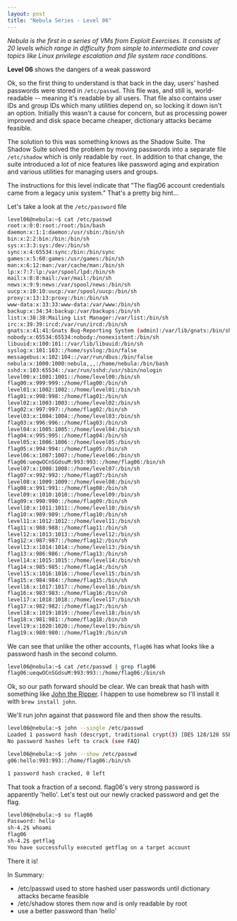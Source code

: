 ```yaml
---
layout: post
title: "Nebula Series - Level 06"
---
```


*Nebula is the first in a series of VMs from Exploit Exercises. It consists of 20 levels which range
in difficulty from simple to intermediate and cover topics like Linux privilege escalation and file
system race conditions.*

**Level 06** shows the dangers of a weak password

<!--more-->

Ok, so the first thing to understand is that back in the day, users' hashed passwords were stored in
`/etc/passwd`. This file was, and still is, world-readable -- meaning it's readable by all users.
That file also contains user IDs and group IDs which many utilities depend on, so locking it down
isn't an option. Initially this wasn't a cause for concern, but as processing power improved and disk
space became cheaper, dictionary attacks became feasible.

The solution to this was something knows as the Shadow Suite. The Shadow Suite solved the problem by
moving passwords into a separate file `/etc/shadow` which is only readable by `root`. In addition to
that change, the suite introduced a lot of nice features like password aging and expiration and
various utilities for managing users and groups.

The instructions for this level indicate that "The flag06 account credentials came from a legacy
unix system." That's a pretty big hint...

Let's take a look at the `/etc/password` file

```bash
level06@nebula:~$ cat /etc/passwd
root:x:0:0:root:/root:/bin/bash
daemon:x:1:1:daemon:/usr/sbin:/bin/sh
bin:x:2:2:bin:/bin:/bin/sh
sys:x:3:3:sys:/dev:/bin/sh
sync:x:4:65534:sync:/bin:/bin/sync
games:x:5:60:games:/usr/games:/bin/sh
man:x:6:12:man:/var/cache/man:/bin/sh
lp:x:7:7:lp:/var/spool/lpd:/bin/sh
mail:x:8:8:mail:/var/mail:/bin/sh
news:x:9:9:news:/var/spool/news:/bin/sh
uucp:x:10:10:uucp:/var/spool/uucp:/bin/sh
proxy:x:13:13:proxy:/bin:/bin/sh
www-data:x:33:33:www-data:/var/www:/bin/sh
backup:x:34:34:backup:/var/backups:/bin/sh
list:x:38:38:Mailing List Manager:/var/list:/bin/sh
irc:x:39:39:ircd:/var/run/ircd:/bin/sh
gnats:x:41:41:Gnats Bug-Reporting System (admin):/var/lib/gnats:/bin/sh
nobody:x:65534:65534:nobody:/nonexistent:/bin/sh
libuuid:x:100:101::/var/lib/libuuid:/bin/sh
syslog:x:101:103::/home/syslog:/bin/false
messagebus:x:102:104::/var/run/dbus:/bin/false
nebula:x:1000:1000:nebula,,,:/home/nebula:/bin/bash
sshd:x:103:65534::/var/run/sshd:/usr/sbin/nologin
level00:x:1001:1001::/home/level00:/bin/sh
flag00:x:999:999::/home/flag00:/bin/sh
level01:x:1002:1002::/home/level01:/bin/sh
flag01:x:998:998::/home/flag01:/bin/sh
level02:x:1003:1003::/home/level02:/bin/sh
flag02:x:997:997::/home/flag02:/bin/sh
level03:x:1004:1004::/home/level03:/bin/sh
flag03:x:996:996::/home/flag03:/bin/sh
level04:x:1005:1005::/home/level04:/bin/sh
flag04:x:995:995::/home/flag04:/bin/sh
level05:x:1006:1006::/home/level05:/bin/sh
flag05:x:994:994::/home/flag05:/bin/sh
level06:x:1007:1007::/home/level06:/bin/sh
flag06:ueqwOCnSGdsuM:993:993::/home/flag06:/bin/sh
level07:x:1008:1008::/home/level07:/bin/sh
flag07:x:992:992::/home/flag07:/bin/sh
level08:x:1009:1009::/home/level08:/bin/sh
flag08:x:991:991::/home/flag08:/bin/sh
level09:x:1010:1010::/home/level09:/bin/sh
flag09:x:990:990::/home/flag09:/bin/sh
level10:x:1011:1011::/home/level10:/bin/sh
flag10:x:989:989::/home/flag10:/bin/sh
level11:x:1012:1012::/home/level11:/bin/sh
flag11:x:988:988::/home/flag11:/bin/sh
level12:x:1013:1013::/home/level12:/bin/sh
flag12:x:987:987::/home/flag12:/bin/sh
level13:x:1014:1014::/home/level13:/bin/sh
flag13:x:986:986::/home/flag13:/bin/sh
level14:x:1015:1015::/home/level14:/bin/sh
flag14:x:985:985::/home/flag14:/bin/sh
level15:x:1016:1016::/home/level15:/bin/sh
flag15:x:984:984::/home/flag15:/bin/sh
level16:x:1017:1017::/home/level16:/bin/sh
flag16:x:983:983::/home/flag16:/bin/sh
level17:x:1018:1018::/home/level17:/bin/sh
flag17:x:982:982::/home/flag17:/bin/sh
level18:x:1019:1019::/home/level18:/bin/sh
flag18:x:981:981::/home/flag18:/bin/sh
level19:x:1020:1020::/home/level19:/bin/sh
flag19:x:980:980::/home/flag19:/bin/sh
```

We can see that unlike the other accounts, `flag06` has what looks like a password hash in the
second column.

```bash
level06@nebula:~$ cat /etc/passwd | grep flag06
flag06:ueqwOCnSGdsuM:993:993::/home/flag06:/bin/sh
```

Ok, so our path forward should be clear. We can break that hash with something like [John the
Ripper](https://www.openwall.com/john/). I happen to use homebrew so I'll install it with `brew
install john`.

We'll run john against that password file and then show the results.

```bash
level06@nebula:~$ john --single /etc/passwd
Loaded 1 password hash (descrypt, traditional crypt(3) [DES 128/128 SSE2])
No password hashes left to crack (see FAQ)

level06@nebula:~$ john --show /etc/passwd
g06:hello:993:993::/home/flag06:/bin/sh

1 password hash cracked, 0 left
```

That took a fraction of a second. flag06's very strong password is apparently 'hello'.
Let's test out our newly cracked password and get the flag.

```bash
level06@nebula:~$ su flag06
Password: hello
sh-4.2$ whoami
flag06
sh-4.2$ getflag
You have successfully executed getflag on a target account
```

There it is!

In Summary:

- /etc/passwd used to store hashed user passwords until dictionary attacks became feasible
- /etc/shadow stores them now and is only readable by root
- use a better password than 'hello'






